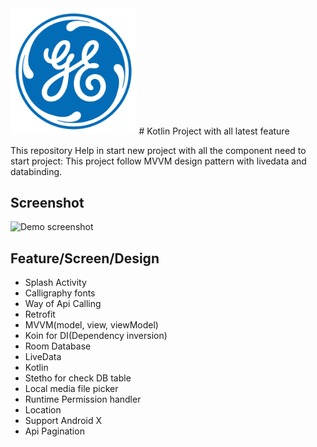 <img src="demo/logo.png" width="40%" height="40%" />
# Kotlin Project with all latest feature

This repository Help in start new project with all the component need to start project:
This project follow MVVM design pattern with livedata and databinding.

Screenshot
-----------

![Demo screenshot](demo/start_project.gif "gif demo")

## Feature/Screen/Design

* Splash Activity
* Calligraphy fonts
* Way of Api Calling
* Retrofit
* MVVM(model, view, viewModel)
* Koin for DI(Dependency inversion)
* Room Database
* LiveData
* Kotlin
* Stetho for check DB table
* Local media file picker
* Runtime Permission handler
* Location
* Support Android X
* Api Pagination


